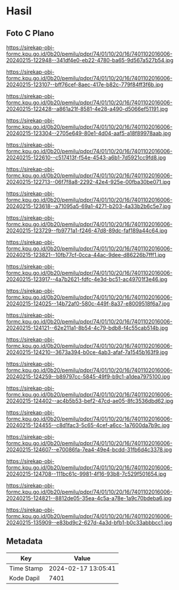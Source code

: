 # Hasil

## Foto C Plano

https://sirekap-obj-formc.kpu.go.id/0b20/pemilu/pdpr/74/01/10/20/16/7401102016006-20240215-122948--341df4e0-eb22-4780-ba65-9d567a527b54.jpg

https://sirekap-obj-formc.kpu.go.id/0b20/pemilu/pdpr/74/01/10/20/16/7401102016006-20240215-123107--bff76cef-8aec-417e-b82c-779f84ff3f6b.jpg

https://sirekap-obj-formc.kpu.go.id/0b20/pemilu/pdpr/74/01/10/20/16/7401102016006-20240215-122428--a861a21f-8581-4e28-a490-d5066ef51191.jpg

https://sirekap-obj-formc.kpu.go.id/0b20/pemilu/pdpr/74/01/10/20/16/7401102016006-20240215-123304--2705e649-80e1-4d04-aaf5-a18f89978aab.jpg

https://sirekap-obj-formc.kpu.go.id/0b20/pemilu/pdpr/74/01/10/20/16/7401102016006-20240215-122610--c517413f-f54e-4543-a6b1-7d5921cc9fd8.jpg

https://sirekap-obj-formc.kpu.go.id/0b20/pemilu/pdpr/74/01/10/20/16/7401102016006-20240215-122713--06f7f8a8-2292-42e4-925e-00fba30be071.jpg

https://sirekap-obj-formc.kpu.go.id/0b20/pemilu/pdpr/74/01/10/20/16/7401102016006-20240215-123618--a71095a5-69a1-4271-b203-4a33b2b6c5e7.jpg

https://sirekap-obj-formc.kpu.go.id/0b20/pemilu/pdpr/74/01/10/20/16/7401102016006-20240215-123729--fb9771a1-f246-47d8-89dc-faf189a44c64.jpg

https://sirekap-obj-formc.kpu.go.id/0b20/pemilu/pdpr/74/01/10/20/16/7401102016006-20240215-123821--10fb77cf-0cca-44ac-9dee-d86226b7fff1.jpg

https://sirekap-obj-formc.kpu.go.id/0b20/pemilu/pdpr/74/01/10/20/16/7401102016006-20240215-123917--4a7b2621-fdfc-4e3d-bc51-ac49701f3e46.jpg

https://sirekap-obj-formc.kpu.go.id/0b20/pemilu/pdpr/74/01/10/20/16/7401102016006-20240215-124025--14b72af0-580c-449f-8a37-e8009518f6a7.jpg

https://sirekap-obj-formc.kpu.go.id/0b20/pemilu/pdpr/74/01/10/20/16/7401102016006-20240215-124121--62e211a1-8b54-4c79-bdb8-f4c55cab514b.jpg

https://sirekap-obj-formc.kpu.go.id/0b20/pemilu/pdpr/74/01/10/20/16/7401102016006-20240215-124210--3673a394-b0ce-4ab3-afaf-7a1545b163f9.jpg

https://sirekap-obj-formc.kpu.go.id/0b20/pemilu/pdpr/74/01/10/20/16/7401102016006-20240215-124259--b89797cc-5845-49f9-b9c1-a1dea7975100.jpg

https://sirekap-obj-formc.kpu.go.id/0b20/pemilu/pdpr/74/01/10/20/16/7401102016006-20240215-124402--ac4b5b53-bef2-47cd-ae05-8fc3536dbd62.jpg

https://sirekap-obj-formc.kpu.go.id/0b20/pemilu/pdpr/74/01/10/20/16/7401102016006-20240215-124455--c8d1fac3-5c65-4cef-a6cc-1a7600da7b9c.jpg

https://sirekap-obj-formc.kpu.go.id/0b20/pemilu/pdpr/74/01/10/20/16/7401102016006-20240215-124607--e70086fa-7ea4-49e4-bcdd-31fb6d4c3378.jpg

https://sirekap-obj-formc.kpu.go.id/0b20/pemilu/pdpr/74/01/10/20/16/7401102016006-20240215-124708--111bc61c-9981-4f16-93b8-7c529f501654.jpg

https://sirekap-obj-formc.kpu.go.id/0b20/pemilu/pdpr/74/01/10/20/16/7401102016006-20240215-124821--8812de05-35ea-4c5a-a78e-1a9c70bdeba6.jpg

https://sirekap-obj-formc.kpu.go.id/0b20/pemilu/pdpr/74/01/10/20/16/7401102016006-20240215-135909--e83bd9c2-627d-4a3d-bfb1-b0c33abbbcc1.jpg


## Metadata

| Key        | Value               |
| ---------- | ------------------- |
| Time Stamp | 2024-02-17 13:05:41 |
| Kode Dapil | 7401                |




